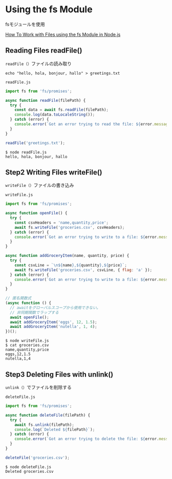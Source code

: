 # Using the fs Module

fsモジュールを使用

[How To Work with Files using the fs Module in Node.js](https://www.digitalocean.com/community/tutorials/how-to-work-with-files-using-the-fs-module-in-node-js)

## Reading Files readFile()

`readFile（）`ファイルの読み取り

```shell
echo "hello, hola, bonjour, hallo" > greetings.txt
```

`readFile.js`

```js
import fs from 'fs/promises';

async function readFile(filePath) {
  try {
    const data = await fs.readFile(filePath);
    console.log(data.toLocaleString());
  } catch (error) {
    console.error(`Got an error trying to read the file: ${error.message}`);
  }
}

readFile('greetings.txt');
```

```shell
$ node readFile.js
hello, hola, bonjour, hallo
```

## Step2  Writing Files writeFile()

`writeFile（）`ファイルの書き込み

`writeFile.js`

```js
import fs from 'fs/promises';

async function openFile() {
  try {
    const csvHeaders = 'name,quantity,price';
    await fs.writeFile('groceries.csv', csvHeaders);
  } catch (error) {
    console.error(`Got an error trying to write to a file: ${error.message}`);
  }
}

async function addGroceryItem(name, quantity, price) {
  try {
    const csvLine = `\n${name},${quantity},${price}`;
    await fs.writeFile('groceries.csv', csvLine, { flag: 'a' });
  } catch (error) {
    console.error(`Got an error trying to write to a file: ${error.message}`);
  }
}

// 匿名関数式
(async function () {
  // awaitをグローバルスコープから使用できない。
  // 非同期関数でラップする
  await openFile();
  await addGroceryItem('eggs', 12, 1.5);
  await addGroceryItem('nutella', 1, 4);
})();
```

```shell
$ node writeFile.js
$ cat groceries.csv
name,quantity,price
eggs,12,1.5
nutella,1,4
```

## Step3 Deleting Files with unlink()

`unlink（）`でファイルを削除する

`deleteFile.js`

```js
import fs from 'fs/promises';

async function deleteFile(filePath) {
  try {
    await fs.unlink(filePath);
    console.log(`Deleted ${filePath}`);
  } catch (error) {
    console.error(`Got an error trying to delete the file: ${error.message}`);
  }
}

deleteFile('groceries.csv');
```

```shell
$ node deleteFile.js
Deleted groceries.csv
```



